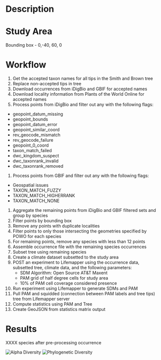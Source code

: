 Description
===========

Study Area
==========
Bounding box - 0,-40, 60, 0

Workflow
========
1. Get the accepted taxon names for all tips in the Smith and Brown tree
1. Replace non-accepted tips in tree
1. Download occurrences from iDigBio and GBIF for accepted names
1. Download locality information from Plants of the World Online for accepted names
1. Process points from iDigBio and filter out any with the following flags:
  * geopoint_datum_missing
  * geopoint_bounds
  * geopoint_datum_error
  * geopoint_similar_coord
  * rev_geocode_mismatch
  * rev_geocode_failure
  * geopoint_0_coord
  * taxon_match_failed
  * dwc_kingdom_suspect
  * dwc_taxonrank_invalid
  * dwc_taxonrank_removed
1. Process points from GBIF and filter out any with the following flags:
  * Geospatial issues
  * TAXON_MATCH_FUZZY
  * TAXON_MATCH_HIGHERRANK
  * TAXON_MATCH_NONE
1. Aggregate the remaining points from iDigBio and GBIF filtered sets and group by species
1. Filter points by bounding box
1. Remove any points with duplicate localities
1. Filter points to only those intersecting the geometries specified by POWO for each species
1. For remaining points, remove any species with less than 12 points
1. Assemble occurrence file with the remaining species occurrences
1. Subset tree using remaining species
1. Create a climate dataset subsetted to the study area
1. POST an experiment to Lifemapper using the occurrence data, subsetted tree, climate data, and the following parameters:
   * SDM Algorithm: Open Source AT&T Maxent
   * PAM grid of half degree cells for study area
   * 10% of PAM cell coverage considered presence
1. Run experiment using Lifemapper to generate SDMs and PAM
1. Pull PAM and squidded (connection between PAM labels and tree tips) tree from Lifemapper server
1. Compute statistics using PAM and Tree
1. Create GeoJSON from statistics matrix output


Results
=======
XXXX species after pre-processing occurrence

![Alpha Diversity](https://biotaphy.github.io/projects/images/africa_angiosperms_alpha.png)
![Phylogenetic Diversity](https://biotaphy.github.io/projects/images/africa_angiosperms_pd.png)

